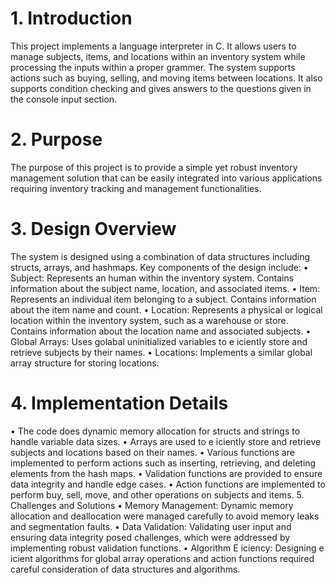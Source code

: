 # 1. Introduction 
This project implements a language interpreter in C. It allows users to manage subjects, 
items, and locations within an inventory system while processing the inputs within a proper 
grammer. The system supports actions such as buying, selling, and moving items between 
locations. It also supports condition checking and gives answers to the questions given in 
the console input section. 
# 2. Purpose 
The purpose of this project is to provide a simple yet robust inventory management 
solution that can be easily integrated into various applications requiring inventory tracking 
and management functionalities. 
# 3. Design Overview 
The system is designed using a combination of data structures including structs, arrays, 
and hashmaps. Key components of the design include: 
• Subject: Represents an human within the inventory system. Contains information 
about the subject name, location, and associated items. 
• Item: Represents an individual item belonging to a subject. Contains information 
about the item name and count. 
• Location: Represents a physical or logical location within the inventory system, 
such as a warehouse or store. Contains information about the location name and 
associated subjects. 
• Global Arrays: Uses golabal uninitialized variables to e iciently store and retrieve 
subjects by their names. 
• Locations: Implements a similar global array structure for storing locations. 
# 4. Implementation Details 
• The code does dynamic memory allocation for structs and strings to handle variable 
data sizes. 
• Arrays are used to e iciently store and retrieve subjects and locations based on 
their names. 
• Various functions are implemented to perform actions such as inserting, retrieving, 
and deleting elements from the hash maps. 
• Validation functions are provided to ensure data integrity and handle edge cases. 
• Action functions are implemented to perform buy, sell, move, and other operations 
on subjects and items. 
5. Challenges and Solutions 
• Memory Management: Dynamic memory allocation and deallocation were 
managed carefully to avoid memory leaks and segmentation faults. 
• Data Validation: Validating user input and ensuring data integrity posed challenges, 
which were addressed by implementing robust validation functions. 
• Algorithm E iciency: Designing e icient algorithms for global array operations and 
action functions required careful consideration of data structures and algorithms.
